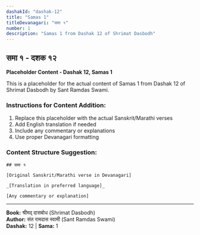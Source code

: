 ```yaml
---
dashakId: "dashak-12"
title: "Samas 1"
titleDevanagari: "समा १"
number: 1
description: "Samas 1 from Dashak 12 of Shrimat Dasbodh"
---
```


## समा १ - दशक १२

<!-- TODO: Add the actual Sanskrit/Marathi content here -->

**Placeholder Content - Dashak 12, Samas 1**

This is a placeholder for the actual content of Samas 1 from Dashak 12 of Shrimat Dasbodh by Sant Ramdas Swami.

### Instructions for Content Addition:
1. Replace this placeholder with the actual Sanskrit/Marathi verses
2. Add English translation if needed
3. Include any commentary or explanations
4. Use proper Devanagari formatting

### Content Structure Suggestion:
```
## समा १

[Original Sanskrit/Marathi verse in Devanagari]

_[Translation in preferred language]_

[Any commentary or explanation]
```

---
**Book:** श्रीमद् दासबोध (Shrimat Dasbodh)  
**Author:** संत रामदास स्वामी (Sant Ramdas Swami)  
**Dashak:** 12 | **Sama:** 1
